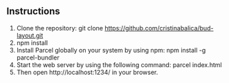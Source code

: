 ## Instructions

1) Clone the repository: git clone https://github.com/cristinabalica/bud-layout.git
2) npm install
2) Install Parcel globally on your system by using npm: npm install -g parcel-bundler
3) Start the web server by using the following command: parcel index.html
4) Then open http://localhost:1234/ in your browser.

